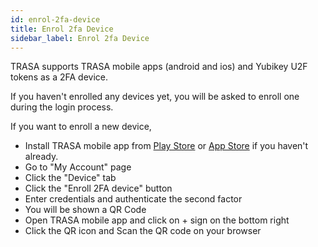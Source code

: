 ```yaml
---
id: enrol-2fa-device
title: Enrol 2fa Device
sidebar_label: Enrol 2fa Device
---
```


TRASA supports TRASA mobile apps (android and ios) and Yubikey U2F tokens as a 2FA device.

If you haven't enrolled any devices yet, you will be asked to enroll one during the login process.

If you want to enroll a new device,
* Install TRASA mobile app from [Play Store](https://play.google.com/store/apps/details?id=com.trasa&hl=en) or [App Store](https://apps.apple.com/np/app/trasa/id1411267389) if you haven't already.
* Go to "My Account" page
* Click the "Device" tab
* Click the "Enroll 2FA device" button
* Enter credentials and authenticate the second factor
* You will be shown a QR Code
* Open TRASA mobile app and click on + sign on the bottom right
* Click the QR icon and Scan the QR code on your browser
